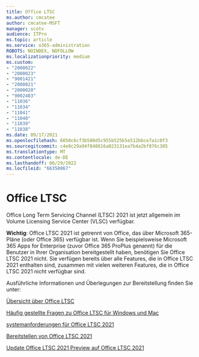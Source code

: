 ```yaml
---
title: Office LTSC
ms.author: cmcatee
author: cmcatee-MSFT
manager: scotv
audience: ITPro
ms.topic: article
ms.service: o365-administration
ROBOTS: NOINDEX, NOFOLLOW
ms.localizationpriority: medium
ms.custom:
- "2000022"
- "2000023"
- "9001421"
- "2000021"
- "2000020"
- "9002483"
- "11036"
- "11034"
- "11041"
- "11040"
- "11039"
- "11038"
ms.date: 09/17/2021
ms.openlocfilehash: 6050c6cf3b500d5c955b525b5e512bbce7a1c0f3
ms.sourcegitcommit: c4e8c29a94f840816a023131ea7b4a2bf876c305
ms.translationtype: MT
ms.contentlocale: de-DE
ms.lasthandoff: 06/29/2022
ms.locfileid: "66350067"
---
```

# <a name="office-ltsc"></a>Office LTSC

Office Long Term Servicing Channel (LTSC) 2021 ist jetzt allgemein im Volume Licensing Service Center (VLSC) verfügbar.

**Wichtig**: Office LTSC 2021 ist getrennt von Office, das über Microsoft 365-Pläne (oder Office 365) verfügbar ist. Wenn Sie beispielsweise Microsoft 365 Apps for Enterprise (zuvor Office 365 ProPlus genannt) für die Benutzer in Ihrer Organisation bereitgestellt haben, benötigen Sie Office LTSC 2021 nicht. Sie verfügen bereits über alle Features, die in Office LTSC 2021 enthalten sind, zusammen mit vielen weiteren Features, die in Office LTSC 2021 nicht verfügbar sind.

Ausführliche Informationen und Überlegungen zur Bereitstellung finden Sie unter:

[Übersicht über Office LTSC](https://docs.microsoft.com/deployoffice/ltsc2021/overview)  

[Häufig gestellte Fragen zu Office LTSC für Windows und Mac](https://support.microsoft.com/office/office-ltsc-for-windows-and-mac-faq-d574cf0b-3ebc-42cf-9035-a3b837e0463c)  

[systemanforderungen für Office LTSC 2021](https://www.microsoft.com/microsoft-365/microsoft-365-and-office-resources?rtc=1#coreui-heading-kg69bnh)

[Bereitstellen von Office LTSC 2021](https://docs.microsoft.com/deployoffice/ltsc2021/deploy)

[Update Office LTSC 2021 Preview auf Office LTSC 2021](https://docs.microsoft.com/deployoffice/ltsc2021/update-from-preview)